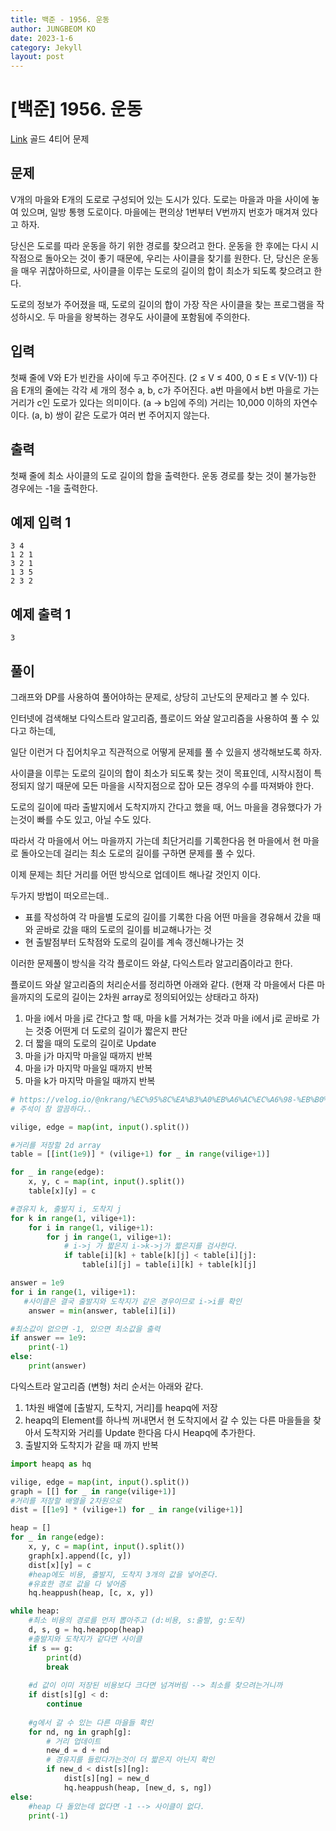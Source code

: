 ```yaml
---
title: 백준 - 1956. 운동
author: JUNGBEOM KO
date: 2023-1-6
category: Jekyll
layout: post
---
```


# [백준] 1956. 운동

[Link](https://www.acmicpc.net/problem/1956) 골드 4티어 문제



## 문제

V개의 마을와 E개의 도로로 구성되어 있는 도시가 있다. 도로는 마을과 마을 사이에 놓여 있으며, 일방 통행 도로이다. 마을에는 편의상 1번부터 V번까지 번호가 매겨져 있다고 하자.

당신은 도로를 따라 운동을 하기 위한 경로를 찾으려고 한다. 운동을 한 후에는 다시 시작점으로 돌아오는 것이 좋기 때문에, 우리는 사이클을 찾기를 원한다. 단, 당신은 운동을 매우 귀찮아하므로, 사이클을 이루는 도로의 길이의 합이 최소가 되도록 찾으려고 한다.

도로의 정보가 주어졌을 때, 도로의 길이의 합이 가장 작은 사이클을 찾는 프로그램을 작성하시오. 두 마을을 왕복하는 경우도 사이클에 포함됨에 주의한다.



## 입력

첫째 줄에 V와 E가 빈칸을 사이에 두고 주어진다. (2 ≤ V ≤ 400, 0 ≤ E ≤ V(V-1)) 다음 E개의 줄에는 각각 세 개의 정수 a, b, c가 주어진다. a번 마을에서 b번 마을로 가는 거리가 c인 도로가 있다는 의미이다. (a → b임에 주의) 거리는 10,000 이하의 자연수이다. (a, b) 쌍이 같은 도로가 여러 번 주어지지 않는다.



## 출력

첫째 줄에 최소 사이클의 도로 길이의 합을 출력한다. 운동 경로를 찾는 것이 불가능한 경우에는 -1을 출력한다.



## 예제 입력 1

```
3 4
1 2 1
3 2 1
1 3 5
2 3 2
```



## 예제 출력 1

```
3
```



## 풀이

그래프와 DP를 사용하여 풀어야하는 문제로, 상당히 고난도의 문제라고 볼 수 있다.

인터넷에 검색해보 다익스트라 알고리즘, 플로이드 와샬 알고리즘을 사용하여 풀 수 있다고 하는데,

일단 이런거 다 집어치우고 직관적으로 어떻게 문제를 풀 수 있을지 생각해보도록 하자.

사이클을 이루는 도로의 길이의 합이 최소가 되도록 찾는 것이 목표인데, 시작시점이 특정되지 않기 때문에 모든 마을을 시작지점으로 잡아 모든 경우의 수를 따져봐야 한다.

도로의 길이에 따라 출발지에서 도착지까지 간다고 했을 때, 어느 마을을 경유했다가 가는것이 빠를 수도 있고, 아닐 수도 있다.

따라서 각 마을에서 어느 마을까지 가는데 최단거리를 기록한다음 현 마을에서 현 마을로 돌아오는데 걸리는 최소 도로의 길이를 구하면 문제를 풀 수 있다.

이제 문제는 최단 거리를 어떤 방식으로 업데이트 해나갈 것인지 이다.

두가지 방법이 떠오르는데..

- 표를 작성하여 각 마을별 도로의 길이를 기록한 다음 어떤 마을을 경유해서 갔을 때와 곧바로 갔을 때의 도로의 길이를 비교해나가는 것
- 현 출발점부터 도착점와 도로의 길이를 계속 갱신해나가는 것

이러한 문제풀이 방식을 각각 플로이드 와샬, 다익스트라 알고리즘이라고 한다.

플로이드 와샬 알고리즘의 처리순서를 정리하면 아래와 같다. (현재 각 마을에서 다른 마을까지의 도로의 길이는 2차원 array로 정의되어있는 상태라고 하자)

1. 마을 i에서 마을 j로 간다고 할 때, 마을 k를 거쳐가는 것과 마을 i에서 j로 곧바로 가는 것중 어떤게 더 도로의 길이가 짧은지 판단
2. 더 짧을 때의 도로의 길이로 Update
3. 마을 j가 마지막 마을일 때까지 반복
4. 마을 i가 마지막 마을일 때까지 반복
5. 마을 k가 마지막 마을일 때까지 반복

```python
# https://velog.io/@nkrang/%EC%95%8C%EA%B3%A0%EB%A6%AC%EC%A6%98-%EB%B0%B1%EC%A4%80-1956-%EC%9A%B4%EB%8F%99-%ED%92%80%EC%9D%B4-%ED%8C%8C%EC%9D%B4%EC%8D%AC
# 주석이 참 깔끔하다..

vilige, edge = map(int, input().split())

#거리를 저장할 2d array
table = [[int(1e9)] * (vilige+1) for _ in range(vilige+1)]

for _ in range(edge):
    x, y, c = map(int, input().split())
    table[x][y] = c

#경유지 k, 출발지 i, 도착지 j
for k in range(1, vilige+1):
    for i in range(1, vilige+1):
        for j in range(1, vilige+1):
            # i->j 가 짧은지 i->k->j가 짧은지를 검사한다.
            if table[i][k] + table[k][j] < table[i][j]:
                table[i][j] = table[i][k] + table[k][j]

answer = 1e9
for i in range(1, vilige+1):
   #사이클은 결국 출발지와 도착지가 같은 경우이므로 i->i를 확인
    answer = min(answer, table[i][i])

#최소값이 없으면 -1, 있으면 최소값을 출력
if answer == 1e9:
    print(-1)
else:
    print(answer)
```

다익스트라 알고리즘 (변형) 처리 순서는 아래와 같다.

1. 1차원 배열에 [출발지, 도착지, 거리]를 heapq에 저장
2. heapq의 Element를 하나씩 꺼내면서 현 도착지에서 갈 수 있는 다른 마을들을 찾아서 도착지와 거리를 Update 한다음 다시 Heapq에 추가한다.
3. 출발지와 도착지가 같을 때 까지 반복

```python
import heapq as hq

vilige, edge = map(int, input().split())
graph = [[] for _ in range(vilige+1)]
#거리를 저장할 배열을 2차원으로
dist = [[1e9] * (vilige+1) for _ in range(vilige+1)]

heap = []
for _ in range(edge):
    x, y, c = map(int, input().split())
    graph[x].append([c, y])
    dist[x][y] = c
    #heap에도 비용, 출발지, 도착지 3개의 값을 넣어준다.
    #유효한 경로 값을 다 넣어줌
    hq.heappush(heap, [c, x, y])

while heap:
    #최소 비용의 경로를 먼저 뽑아주고 (d:비용, s:출발, g:도착)
    d, s, g = hq.heappop(heap)
    #출발지와 도착지가 같다면 사이클
    if s == g:
        print(d)
        break
        
    #d 값이 이미 저장된 비용보다 크다면 넘겨버림 --> 최소를 찾으려는거니까
    if dist[s][g] < d:
        continue
        
    #g에서 갈 수 있는 다른 마을들 확인
    for nd, ng in graph[g]:
    	# 거리 업데이트
        new_d = d + nd
        # 경유지를 들렀다가는것이 더 짧은지 아닌지 확인
        if new_d < dist[s][ng]:
            dist[s][ng] = new_d
            hq.heappush(heap, [new_d, s, ng])
else:
    #heap 다 돌았는데 없다면 -1 --> 사이클이 없다.
    print(-1)
```

